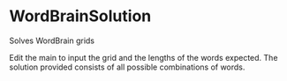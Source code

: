 # WordBrainSolution
Solves WordBrain grids

Edit the main to input the grid and the lengths of the words expected. The solution provided consists of all possible combinations of words. 
